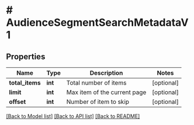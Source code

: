 # # AudienceSegmentSearchMetadataV1

## Properties

Name | Type | Description | Notes
------------ | ------------- | ------------- | -------------
**total_items** | **int** | Total number of items | [optional]
**limit** | **int** | Max item of the current page | [optional]
**offset** | **int** | Number of item to skip | [optional]

[[Back to Model list]](../../README.md#models) [[Back to API list]](../../README.md#endpoints) [[Back to README]](../../README.md)
